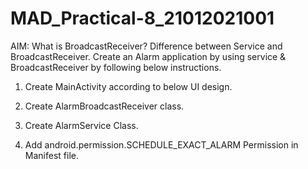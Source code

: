 # MAD_Practical-8_21012021001
AIM: What is BroadcastReceiver? Difference between Service and BroadcastReceiver. Create an Alarm application by using service & BroadcastReceiver by following below instructions.

1. Create MainActivity according to below UI design.

2. Create AlarmBroadcastReceiver class.

3. Create AlarmService Class.

4. Add android.permission.SCHEDULE_EXACT_ALARM Permission in Manifest file.

